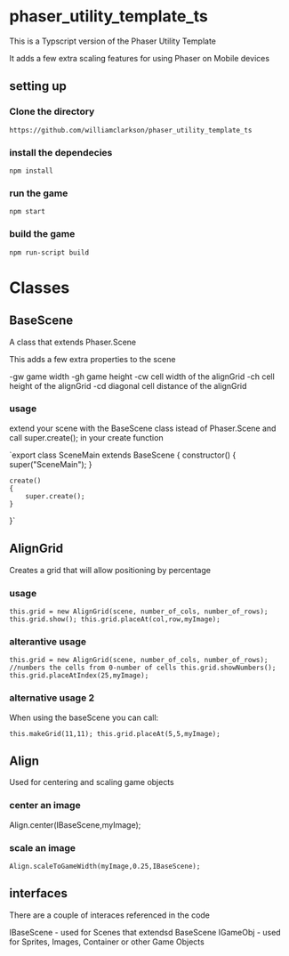 # phaser_utility_template_ts

This is a Typscript version of the Phaser Utility Template

It adds a few extra scaling features for using Phaser on Mobile devices

## setting up

### Clone the directory
`https://github.com/williamclarkson/phaser_utility_template_ts`

### install the dependecies

`npm install`

### run the game

`npm start`

### build the game

`npm run-script build`

# Classes

## BaseScene

A class that extends Phaser.Scene

This adds a few extra properties to the scene

-gw game width
-gh game height
-cw cell width of the alignGrid
-ch cell height of the alignGrid
-cd diagonal cell distance of the alignGrid

### usage

extend your scene with the BaseScene class istead of Phaser.Scene
and call super.create(); in your create function

`export class SceneMain extends BaseScene {
    constructor() {
        super("SceneMain");
    }

    create()
    {
        super.create();
    }
}`

## AlignGrid

Creates a grid that will allow positioning by percentage

### usage

`this.grid = new AlignGrid(scene, number_of_cols, number_of_rows);
this.grid.show();
this.grid.placeAt(col,row,myImage);`

### alterantive usage 

`this.grid = new AlignGrid(scene, number_of_cols, number_of_rows);
//numbers the cells from 0-number of cells
this.grid.showNumbers();
this.grid.placeAtIndex(25,myImage);`

### alternative usage 2
When using the baseScene you can call:

`this.makeGrid(11,11);
this.grid.placeAt(5,5,myImage);`

## Align

Used for centering and scaling game objects

### center an image
Align.center(IBaseScene,myImage);

### scale an image
`Align.scaleToGameWidth(myImage,0.25,IBaseScene);`

## interfaces
There are a couple of interaces referenced in the code

IBaseScene - used for Scenes that extendsd BaseScene
IGameObj - used for Sprites, Images, Container or other Game Objects